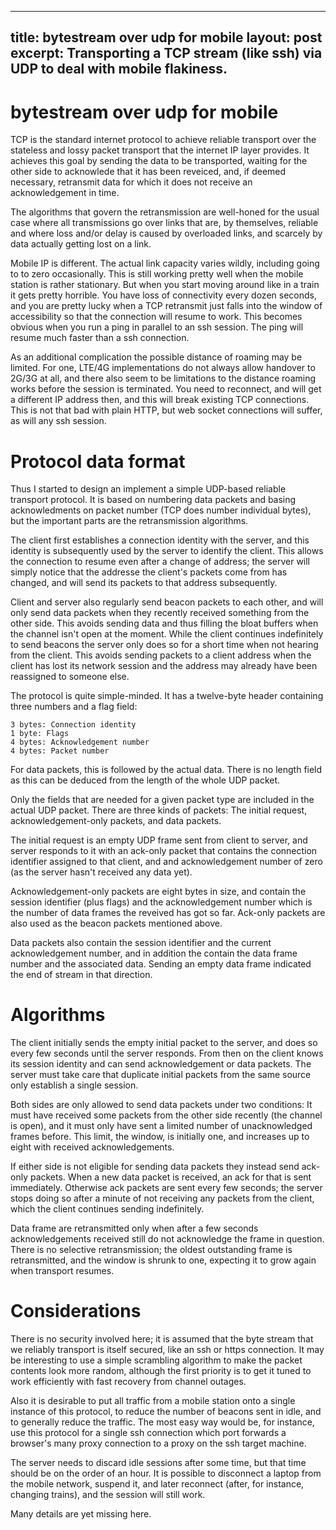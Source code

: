 
---
title: bytestream over udp for mobile
layout: post
excerpt: Transporting a TCP stream (like ssh) via UDP to deal with mobile flakiness.
---

# bytestream over udp for mobile

TCP is the standard internet protocol to achieve reliable transport
over the stateless and lossy packet transport that the internet IP
layer provides. It achieves this goal by sending the data to be
transported, waiting for the other side to acknowlede that it has been
reveiced, and, if deemed necessary, retransmit data for which it does
not receive an acknowledgement in time.

The algorithms that govern the retransmission are well-honed for the
usual case where all transmissions go over links that are, by
themselves, reliable and where loss and/or delay is caused by
overloaded links, and scarcely by data actually getting lost on a
link.

Mobile IP is different. The actual link capacity varies wildly,
including going to to zero occasionally. This is still working pretty
well when the mobile station is rather stationary. But when you start
moving around like in a train it gets pretty horrible. You have loss
of connectivity every dozen seconds, and you are pretty lucky when
a TCP retransmit just falls into the window of accessibility so that
the connection will resume to work. This becomes obvious when you run
a ping in parallel to an ssh session. The ping will resume much faster
than a ssh connection.

As an additional complication the possible distance of roaming may be
limited. For one, LTE/4G implementations do not always allow handover
to 2G/3G at all, and there also seem to be limitations to the distance
roaming works before the session is terminated. You need to reconnect,
and will get a different IP address then, and this will break existing
TCP connections. This is not that bad with plain HTTP, but web socket
connections will suffer, as will any ssh session.

# Protocol data format

Thus I started to design an implement a simple UDP-based reliable
transport protocol. It is based on numbering data packets and basing
acknowledments on packet number (TCP does number individual bytes),
but the important parts are the retransmission algorithms.

The client first establishes a connection identity with the server,
and this identity is subsequently used by the server to identify the
client. This allows the connection to resume even after a change of
address; the server will simply notice that the addresse the client's
packets come from has changed, and will send its packets to that
address subsequently.

Client and server also regularly send beacon packets to each other,
and will only send data packets when they recently received something
from the other side. This avoids sending data and thus filling the
bloat buffers when the channel isn't open at the moment. While the
client continues indefinitely to send beacons the server only does so
for a short time when not hearing from the client. This avoids sending
packets to a client address when the client has lost its network
session and the address may already have been reassigned to someone
else.

The protocol is quite simple-minded. It has a twelve-byte header
containing three numbers and a flag field:

    3 bytes: Connection identity
    1 byte: Flags
    4 bytes: Acknowledgement number
    4 bytes: Packet number

For data packets, this is followed by the actual data. There is no length
field as this can be deduced from the length of the whole UDP packet.

Only the fields that are needed for a given packet type are included
in the actual UDP packet. There are three kinds of packets: The initial
request, acknowledgement-only packets, and data packets.

The initial request is an empty UDP frame sent from client to server,
and server responds to it with an ack-only packet that contains the
connection identifier assigned to that client, and and acknowledgement
number of zero (as the server hasn't received any data yet).

Acknowledgement-only packets are eight bytes in size, and contain the
session identifier (plus flags) and the acknowledgement number which is
the number of data frames the reveived has got so far. Ack-only packets
are also used as the beacon packets mentioned above.

Data packets also contain the session identifier and the current
acknowledgement number, and in addition the contain the data frame
number and the associated data. Sending an empty data frame indicated
the end of stream in that direction.

# Algorithms

The client initially sends the empty initial packet to the server, and
does so every few seconds until the server responds. From then on the
client knows its session identity and can send acknowledgement or data
packets. The server must take care that duplicate initial packets from
the same source only establish a single session.

Both sides are only allowed to send data packets under two conditions:
It must have received some packets from the other side recently (the
channel is open), and it must only have sent a limited number of
unacknowledged frames before. This limit, the window, is initially
one, and increases up to eight with received acknowledgements.

If either side is not eligible for sending data packets they instead
send ack-only packets. When a new data packet is received, an ack for
that is sent immediately. Otherwise ack packets are sent every few
seconds; the server stops doing so after a minute of not receiving any
packets from the client, which the client continues sending
indefinitely.

Data frame are retransmitted only when after a few seconds
acknowledgements received still do not acknowledge the frame in
question. There is no selective retransmission; the oldest outstanding
frame is retransmitted, and the window is shrunk to one, expecting it
to grow again when transport resumes.

# Considerations

There is no security involved here; it is assumed that the byte stream
that we reliably transport is itself secured, like an ssh or https
connection. It may be interesting to use a simple scrambling algorithm
to make the packet contents look more random, although the first
priority is to get it tuned to work efficiently with fast recovery
from channel outages.

Also it is desirable to put all traffic from a mobile station onto a
single instance of this protocol, to reduce the number of beacons sent
in idle, and to generally reduce the traffic. The most easy way would
be, for instance, use this protocol for a single ssh connection which
port forwards a browser's many proxy connection to a proxy on the ssh
target machine.

The server needs to discard idle sessions after some time, but that
time should be on the order of an hour. It is possible to disconnect a
laptop from the mobile network, suspend it, and later reconnect
(after, for instance, changing trains), and the session will still
work.

Many details are yet missing here.
